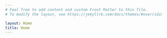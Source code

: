 ```yaml
---
# Feel free to add content and custom Front Matter to this file.
# To modify the layout, see https://jekyllrb.com/docs/themes/#overriding-theme-defaults

layout: Home
title: Home
---
```





